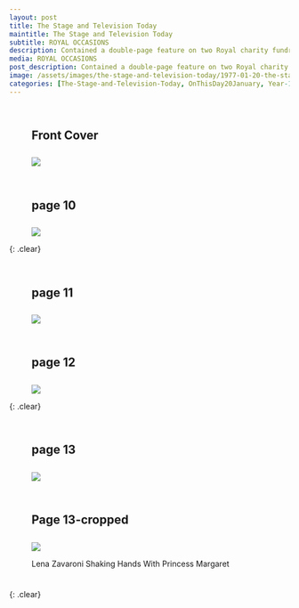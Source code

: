 ```yaml
---
layout: post
title: The Stage and Television Today
maintitle: The Stage and Television Today
subtitle: ROYAL OCCASIONS
description: Contained a double-page feature on two Royal charity fundraisers which had been held the previous week. Lena had performed at one of them, held at Jollees in Stoke-on-Trent, and she was photographed shaking hands with Princess Margaret.
media: ROYAL OCCASIONS
post_description: Contained a double-page feature on two Royal charity fundraisers which had been held the previous week. Lena had performed at one of them, held at Jollees in Stoke-on-Trent, and she was photographed shaking hands with Princess Margaret.
image: /assets/images/the-stage-and-television-today/1977-01-20-the-stage-and-television-today-front-cover.jpg
categories: [The-Stage-and-Television-Today, OnThisDay20January, Year-1977]
---
```


<figure class="fig1">
<figcaption>
<h2 id="front-cover">Front Cover</h2>
</figcaption>
<a href="/assets/images/the-stage-and-television-today/1977-01-20-the-stage-and-television-today-front-cover.jpg"><img src="/assets/images/the-stage-and-television-today/1977-01-20-the-stage-and-television-today-front-cover.jpg" class="full-width zoom-in"></a>
</figure>

<figure class="fig2">
<figcaption>
<h2 id="page-10">page 10</h2>
</figcaption>
<a href="/assets/images/the-stage-and-television-today/1977-01-20-the-stage-and-television-today-page-10.jpg"><img src="/assets/images/the-stage-and-television-today/1977-01-20-the-stage-and-television-today-page-10.jpg" class="full-width zoom-in"></a>
</figure>

{: .clear}

<figure class="fig1">
<figcaption>
<h2 id="page-11">page 11</h2>
</figcaption>
<a href="/assets/images/the-stage-and-television-today/1977-01-20-the-stage-and-television-today-page-11.jpg"><img src="/assets/images/the-stage-and-television-today/1977-01-20-the-stage-and-television-today-page-11.jpg" class="full-width zoom-in"></a>
</figure>

<figure class="fig2">
<figcaption>
<h2 id="page-12">page 12</h2>
</figcaption>
<a href="/assets/images/the-stage-and-television-today/1977-01-20-the-stage-and-television-today-page-12.jpg"><img src="/assets/images/the-stage-and-television-today/1977-01-20-the-stage-and-television-today-page-12.jpg" class="full-width zoom-in"></a>
</figure>

{: .clear}

<figure class="fig1">
<figcaption>
<h2 id="page-13">page 13</h2>
</figcaption>
<a href="/assets/images/the-stage-and-television-today/1977-01-20-the-stage-and-television-today-page-13.jpg"><img src="/assets/images/the-stage-and-television-today/1977-01-20-the-stage-and-television-today-page-13.jpg" class="full-width zoom-in"></a>
</figure>


<figure class="fig2">
<figcaption>
<h2 id="page-13-cropped">Page 13-cropped</h2>
</figcaption>
<a href="/assets/images/the-stage-and-television-today/1977-01-20-the-stage-and-television-today-Lena-Zavaroni-shaking-hands-with-princess-margaret.png"><img src="/assets/images/the-stage-and-television-today/1977-01-20-the-stage-and-television-today-Lena-Zavaroni-shaking-hands-with-princess-margaret.png" class="full-width zoom-in"></a>
<figcaption>
<p>Lena Zavaroni Shaking Hands With Princess Margaret</p>
</figcaption>
</figure>

<br />{: .clear}

<style>
.fig1 {float:left; width:49%;}

.fig2 {float:right; width:49%;}

figcaption {float:left; width:100%;}

@media screen and (orientation:portrait) {
.fig1, .fig2 {float:left; width:100%;}
figcaption {float:left; width:100%; margin-bottom: 10px;}
}
</style>

